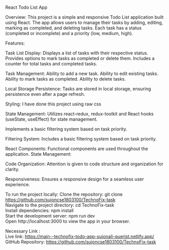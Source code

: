 React Todo List App

Overview:
This project is a simple and responsive Todo List application built using React. The app allows users to manage their tasks by adding, editing, marking as completed, and deleting tasks. Each task has a status (completed or incomplete) and a priority (low, medium, high).

Features:

Task List Display:
Displays a list of tasks with their respective status.
Provides options to mark tasks as completed or delete them.
Includes a counter for total tasks and completed tasks.

Task Management:
Ability to add a new task.
Ability to edit existing tasks.
Ability to mark tasks as completed.
Ability to delete tasks.

Local Storage Persistence:
Tasks are stored in local storage, ensuring persistence even after a page refresh.

Styling:
I have done this project using raw css

State Management: Utilizes react-redux, redux-toolkit and React hooks (useState, useEffect) for state management.

Implements a basic filtering system based on task priority.

Filtering System:
Includes a basic filtering system based on task priority.

React Components:
Functional components are used throughout the application.
State Management:

Code Organization:
Attention is given to code structure and organization for clarity.

Responsiveness: Ensures a responsive design for a seamless user experience.

To run the project locally:
Clone the repository: git clone https://github.com/sujoncse1803100/TechnoFix-task<br>
Navigate to the project directory: cd TechnoFix-task<br>
Install dependencies: npm install<br>
Start the development server: npm run dev<br>
Open http://localhost:3000 to view the app in your browser.<br>

Necessary Link :<br>
Live link: https://main--technofix-todo-app-sujonali-querist.netlify.app/<br>
GitHub Repository: https://github.com/sujoncse1803100/TechnoFix-task

